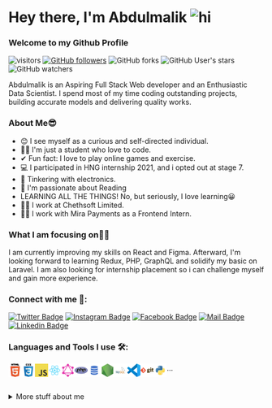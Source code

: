 # Hey there, I'm Abdulmalik <img src="https://user-images.githubusercontent.com/1303154/88677602-1635ba80-d120-11ea-84d8-d263ba5fc3c0.gif" width="28px" alt="hi">
### Welcome to my Github Profile
![visitors](https://visitor-badge.laobi.icu/badge?page_id=devProMaleek.devProMaleek)
[![GitHub followers](https://img.shields.io/github/followers/devProMaleek.svg?style=social&label=Follow)](https://github.com/devProMaleek?tab=followers)
![GitHub forks](https://img.shields.io/github/forks/devProMaleek/devProMaleek?style=social)
![GitHub User's stars](https://img.shields.io/github/stars/devProMaleek?style=social)
![GitHub watchers](https://img.shields.io/github/watchers/devProMaleek/devProMaleek?style=social)


Abdulmalik is an Aspiring Full Stack Web developer and an Enthusiastic Data Scientist. I spend most of my time coding outstanding projects, building accurate models and delivering quality works.

### About Me😎

- 😊 I see myself as a curious and self-directed individual.
- 👨‍🎓 I'm just a student who love to code.
- ✔ Fun fact: I love to play online games and exercise.
- 💻 I participated in HNG internship 2021, and i opted out at stage 7.
- 🔌 Tinkering with electronics.
- 📖 I'm passionate about Reading
- LEARNING ALL THE THINGS! No, but seriously, I love learning😀
- 👨‍💻 I work at Chethsoft Limited.
- 👨‍💻 I work with Mira Payments as a Frontend Intern.

### What I am focusing on👨‍💻
I am currently improving my skills on React and Figma. Afterward, I'm looking forward to learning Redux, PHP, GraphQL and solidify my basic on Laravel. I am also looking for internship placement so i can challenge myself and gain more experience.

### Connect with me 🔗:

[![Twitter Badge](https://img.shields.io/badge/-devpromaleek-1ca0f1?style=flat&labelColor=1ca0f1&logo=twitter&logoColor=white&link=https://twitter.com/devpromaleek)](https://twitter.com/devpromaleek)
[![Instagram Badge](https://img.shields.io/badge/-devpromaleek-e84393?style=flat&labelColor=e84393&logo=instagram&logoColor=white)](https://instagram.com/devpromaleek)
[![Facebook Badge](https://img.shields.io/badge/-Adebayo-0e76a8?style=flat&labelColor=blue&logo=facebook&logoColor=white)](https://facebook.com/adebayo.adeola.99)
[![Mail Badge](https://img.shields.io/badge/-milikiadbay-c0392b?style=flat&labelColor=c0392b&logo=gmail&logoColor=white)](mailto:milikiadbay@gmail.com)
[![Linkedin Badge](https://img.shields.io/badge/-Abdulmalik-0e76a8?style=flat&labelColor=0e76a8&logo=linkedin&logoColor=white)](https://www.linkedin.com/in/abdulmalik-adebayo-3a0608191)

### Languages and Tools I use 🛠️:
<img align="left" alt="HTML5" width="26px" src="https://raw.githubusercontent.com/github/explore/80688e429a7d4ef2fca1e82350fe8e3517d3494d/topics/html/html.png" />
<img align="left" alt="css3" width="26px" src="https://raw.githubusercontent.com/github/explore/80688e429a7d4ef2fca1e82350fe8e3517d3494d/topics/css/css.png" />
<img align="left" alt="JavaScript" width="26px" src="https://raw.githubusercontent.com/github/explore/80688e429a7d4ef2fca1e82350fe8e3517d3494d/topics/javascript/javascript.png" />
<img align="left" alt="React" width="26px" src="https://raw.githubusercontent.com/github/explore/80688e429a7d4ef2fca1e82350fe8e3517d3494d/topics/react/react.png" />
<img align="left" alt="GraphQL" width="26px" src="https://raw.githubusercontent.com/github/explore/80688e429a7d4ef2fca1e82350fe8e3517d3494d/topics/graphql/graphql.png" />
<img align="left" alt="php" width="26px" src="https://raw.githubusercontent.com/github/explore/361e2821e2dea67711cde99c9c40ed357061cf27/topics/php/php.png" />
<img align="left" alt="SQL" width="26px" src="https://raw.githubusercontent.com/github/explore/80688e429a7d4ef2fca1e82350fe8e3517d3494d/topics/sql/sql.png" />
<img align="left" alt="Node.js" width="26px" src="https://raw.githubusercontent.com/github/explore/80688e429a7d4ef2fca1e82350fe8e3517d3494d/topics/nodejs/nodejs.png" />
<img align="left" alt="MySQL" width="26px" src="https://raw.githubusercontent.com/github/explore/80688e429a7d4ef2fca1e82350fe8e3517d3494d/topics/mysql/mysql.png" />
<img align="left" alt="Visual Studio Code" width="26px" src="https://raw.githubusercontent.com/github/explore/80688e429a7d4ef2fca1e82350fe8e3517d3494d/topics/visual-studio-code/visual-studio-code.png" />
<img align="left" alt="Git" width="26px" src="https://raw.githubusercontent.com/github/explore/80688e429a7d4ef2fca1e82350fe8e3517d3494d/topics/git/git.png" />
<img align="left" alt="python" width="26px" src="https://raw.githubusercontent.com/github/explore/80688e429a7d4ef2fca1e82350fe8e3517d3494d/topics/python/python.png" />...

#
<details>
<summary>
More stuff about me
</summary>

### GitHub Stats
 
 <a href="https://github.com/anuraghazra/github-readme-stats">
  <img align="left" src="https://github-readme-stats.vercel.app/api?username=devProMaleek&show_icons=true&theme=tokyonight" />
</a><br><br>
<a href="https://github.com/anuraghazra/convoychat">
  <img align="right" src="https://github-readme-stats.vercel.app/api/top-langs/?username=devProMaleek&theme=tokyonight" />
</a><br><br>
<a href="https://github.com/anuraghazra/github-readme-stats">
  <img align="left" src="https://github-readme-stats.vercel.app/api/wakatime?username= @devProMaleek" />
</a>

